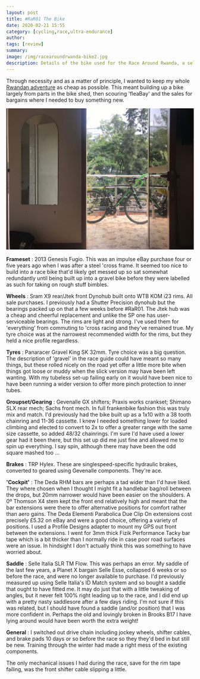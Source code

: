 ```yaml
---
layout: post
title: #RaR01 The Bike
date: 2020-02-21 15:55
category: [cycling,race,ultra-endurance]
author: 
tags: [review]
summary: 
image: /img/racearoundrwanda-bike2.jpg
description: Details of the bike used for the Race Around Rwanda, a self-supported single stage bikepacking event
---
```


Through necessity and as a matter of principle, I wanted to keep my whole [Rwandan adventure](https://cycle.hypertelia.com/race-around-rwanda-race-report) as cheap as possible. This meant building up a bike largely from parts in the bike shed, then scouring 'fleaBay' and the sales for bargains where I needed to buy something new.

![bike stood on balcony](/img/racearoundrwanda-bike2.jpg)

**Frameset**
: 2013 Genesis Fugio. This was an impulse eBay purchase four or five years ago when I was after a steel 'cross frame. It seemed too nice to build into a race bike that'd likely get messed up so sat somewhat redundantly until being built up into a gravel bike before they were labelled as such for taking on rough stuff bimbles.

**Wheels**
: Sram X9 rear/Jtek front Dynohub built onto WTB KOM i23 rims. All sale purchases. I previously had a Shutter Precision dynohub but the bearings packed up on that a few weeks before #RaR01. The Jtek hub was a cheap and cheerful replacement and unlike the SP one has user-serviceable bearings. The rims are light and strong. I've used them for 'everything' from commuting to 'cross racing and they've remained true. My tyre choice was at the narrowest recommended width for the rims, but they held a nice profile regardless.

**Tyres**
: Panaracer Gravel King SK 32mm. Tyre choice was a big question. The description of 'gravel' in the race guide could have meant so many things, but these rolled nicely on the road yet offer a little more bite when things got loose or muddy when the slick version may have been left wanting. With my tubeless set-up failing early on it would have been nice to have been running a wider version to offer more pinch protection to inner tubes. 

**Groupset/Gearing**
: Gevenalle GX shifters; Praxis works crankset; Shimano SLX rear mech; Sachs front mech. In full frankenbike fashion this was truly mix and match. I'd previously had the bike built up as a 1x10 with a 38 tooth chainring and 11-36 cassette. I knew I needed something lower for loaded climbing and elected to convert to 2x to offer a greater range with the same size cassette, so added 48/32 chainrings. I'm sure I'd have used a lower gear had it been there, but this set up did me just fine and allowed me to spin up everything. I say spin, although there may have been the odd square mashed too … 

**Brakes**
: TRP Hylex. These are singlespeed-specific hydraulic brakes, converted to geared using Gevenalle components. They're ace.

**'Cockpit'**
: The Deda RHM bars are perhaps a tad wider than I'd have liked. They where chosen when I thought I might fit a handlebar bag/roll between the drops, but 20mm narrower would have been easier on the shoulders. A 0º Thomson X4 stem kept the front end relatively high and meant that the bar extensions were there to offer alternative positions for comfort rather than aero gains. The Deda Elementi Parabolica Due Clip On extensions cost precisely £5.32 on eBay and were a good choice, offering a variety of positions. I used a Profile Designs adapter to mount my GPS out front between the extensions. I went for 3mm thick Fizik Performance Tacky bar tape which is a bit thicker than I normally ride in case poor road surfaces were an issue. In hindsight I don't actually think this was something to have worried about.  

**Saddle**
: Selle Italia SLR TM Flow. This was perhaps an error. My saddle of the last few years, a Planet X bargain Selle Esse, collapsed 6 weeks or so before the race, and were no longer available to purchase. I'd previously measured up using Selle Italia's ID Match system and so bought a saddle that ought to have fitted me. It may do just that with a little tweaking of angles, but it never felt 100% right leading up to the race, and I did end up with a pretty nasty saddlesore after a few days riding. I'm not sure if this was related, but I should have found a saddle (and/or position) that I was more confident in. Perhaps the old and lovingly broken in Brooks B17 I have lying around would have been worth the extra weight! 

**General**
: I switched out drive chain including jockey wheels, shifter cables, and brake pads 10 days or so before the race so they they'd bed in but still be new. Training through the winter had made a right mess of the existing components. 

The only mechanical issues I had during the race, save for the rim tape failing, was the front shifter cable slipping a little. 


